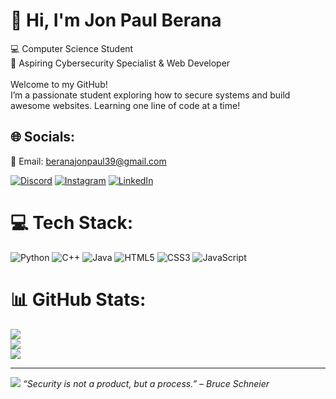 # 🐧 Hi, I'm Jon Paul Berana
💻 Computer Science Student<br>🎯 Aspiring Cybersecurity Specialist & Web Developer<br><br>Welcome to my GitHub!<br>I’m a passionate student exploring how to secure systems and build awesome websites. Learning one line of code at a time!

## 🌐 Socials:
📧 Email: [beranajonpaul39@gmail.com](mailto:beranajonpaul39@gmail.com)<br>

[![Discord](https://img.shields.io/badge/Discord-%237289DA.svg?logo=discord&logoColor=white)](https://discord.gg/discord.com/users/1289968839664074853) [![Instagram](https://img.shields.io/badge/Instagram-%23E4405F.svg?logo=Instagram&logoColor=white)](https://instagram.com/https://www.instagram.com/its.pol_xy/) [![LinkedIn](https://img.shields.io/badge/LinkedIn-%230077B5.svg?logo=linkedin&logoColor=white)](https://linkedin.com/in/https://www.linkedin.com/in/jon-paul-berana-630b3b384/) 

# 💻 Tech Stack:
![Python](https://img.shields.io/badge/python-3670A0?style=for-the-badge&logo=python&logoColor=ffdd54) ![C++](https://img.shields.io/badge/c++-%2300599C.svg?style=for-the-badge&logo=c%2B%2B&logoColor=white) ![Java](https://img.shields.io/badge/java-%23ED8B00.svg?style=for-the-badge&logo=openjdk&logoColor=white) ![HTML5](https://img.shields.io/badge/html5-%23E34F26.svg?style=for-the-badge&logo=html5&logoColor=white) ![CSS3](https://img.shields.io/badge/css3-%231572B6.svg?style=for-the-badge&logo=css3&logoColor=white) ![JavaScript](https://img.shields.io/badge/javascript-%23323330.svg?style=for-the-badge&logo=javascript&logoColor=%23F7DF1E)
# 📊 GitHub Stats:
![](https://github-readme-stats.vercel.app/api?username=pol-xy&theme=tokyonight&hide_border=false&include_all_commits=true&count_private=true)<br/>
![](https://nirzak-streak-stats.vercel.app/?user=pol-xy&theme=tokyonight&hide_border=false)<br/>
![](https://github-readme-stats.vercel.app/api/top-langs/?username=pol-xy&theme=tokyonight&hide_border=false&include_all_commits=true&count_private=true&layout=compact)

---
[![](https://visitcount.itsvg.in/api?id=pol-xy&icon=0&color=0)](https://visitcount.itsvg.in)
_“Security is not a product, but a process.” – Bruce Schneier_


<!-- Proudly created with GPRM ( https://gprm.itsvg.in ) -->
